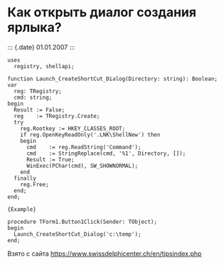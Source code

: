 Как открыть диалог создания ярлыка?
===================================

::: {.date}
01.01.2007
:::

    uses 
      registry, shellapi; 
     
    function Launch_CreateShortCut_Dialog(Directory: string): Boolean; 
    var 
      reg: TRegistry; 
      cmd: string; 
    begin 
      Result := False; 
      reg    := TRegistry.Create; 
      try 
        reg.Rootkey := HKEY_CLASSES_ROOT; 
        if reg.OpenKeyReadOnly('.LNK\ShellNew') then 
        begin 
          cmd    := reg.ReadString('Command'); 
          cmd    := StringReplace(cmd, '%1', Directory, []); 
          Result := True; 
          WinExec(PChar(cmd), SW_SHOWNORMAL); 
        end 
      finally 
        reg.Free; 
      end; 
    end; 
     
    {Example} 
     
    procedure TForm1.Button1Click(Sender: TObject); 
    begin 
      Launch_CreateShortCut_Dialog('c:\temp'); 
    end; 

Взято с сайта <https://www.swissdelphicenter.ch/en/tipsindex.php>
